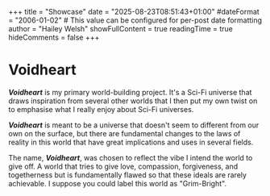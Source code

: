 +++
title = "Showcase"
date = "2025-08-23T08:51:43+01:00"
#dateFormat = "2006-01-02" # This value can be configured for per-post date formatting
author = "Hailey Welsh"
showFullContent = true
readingTime = true
hideComments = false
+++


# Voidheart
***Voidheart*** is my primary world-building project. It's a Sci-Fi universe that draws inspiration from several other worlds that I then put my own twist on to emphasise what I really enjoy about Sci-Fi universes.

***Voidheart*** is meant to be a universe that doesn't seem to different from our own on the surface, but there are fundamental changes to the laws of reality in this world that have great implications and uses in several fields.

The name, ***Voidheart***, was chosen to reflect the vibe I intend the world to give off. A world that tries to give love, compassion, forgiveness, and togetherness but is fundamentally flawed so that these ideals are rarely achievable. I suppose you could label this world as "Grim-Bright".
